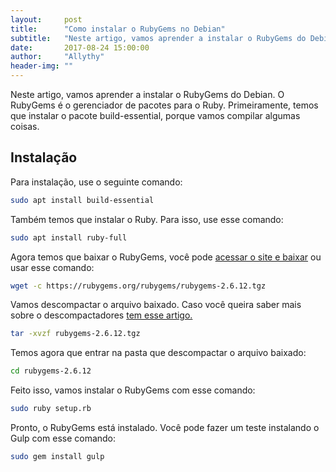 ```yaml
---
layout:     post
title:      "Como instalar o RubyGems no Debian"
subtitle:   "Neste artigo, vamos aprender a instalar o RubyGems do Debian"
date:       2017-08-24 15:00:00
author:     "Allythy"
header-img: ""
---
```

Neste artigo, vamos aprender a instalar o RubyGems do Debian. O RubyGems é o gerenciador de pacotes para o Ruby. Primeiramente, temos que instalar o pacote build-essential, porque vamos compilar algumas coisas.

## Instalação

Para instalação, use o seguinte comando:

```bash
sudo apt install build-essential
```
Também temos que instalar o Ruby. Para isso, use esse comando:

```bash
sudo apt install ruby-full
```

Agora temos que baixar o RubyGems, você pode <a href="https://rubygems.org/pages/download#formats" target="_ blank">acessar o site e baixar</a> ou usar esse comando:

```bash
wget -c https://rubygems.org/rubygems/rubygems-2.6.12.tgz
```

Vamos descompactar o arquivo baixado. Caso você queira saber mais sobre o descompactadores  <a href="https://allythy.github.io/Empacotamento-e-compactacao-de-arquivos-no-gnu-linux" target="_ blank">tem esse artigo.</a>

```bash
tar -xvzf rubygems-2.6.12.tgz
```

Temos agora que entrar na pasta que descompactar o arquivo baixado:

```bash
cd rubygems-2.6.12
```

Feito isso, vamos instalar o RubyGems com esse comando:

```bash
sudo ruby setup.rb
```

Pronto, o RubyGems está instalado. Você pode fazer um teste instalando o Gulp com
esse comando:

```bash
sudo gem install gulp
```
